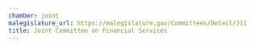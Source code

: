 ```yaml
---
chamber: joint
malegislature_url: https://malegislature.gov/Committees/Detail/J11
title: Joint Committee on Financial Services
---
```

